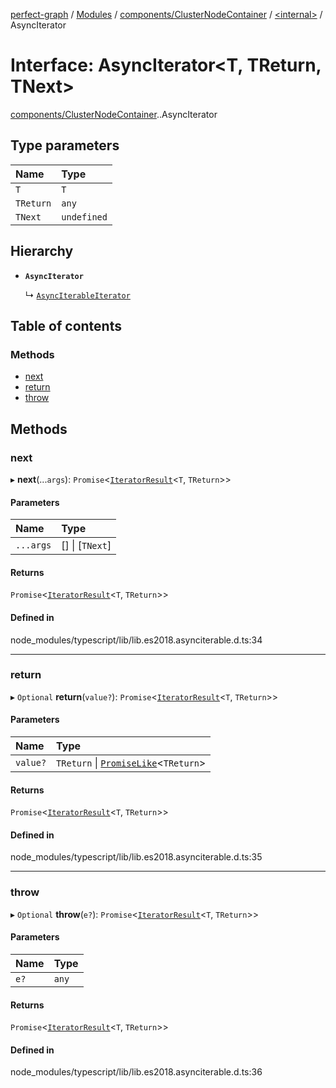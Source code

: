 [perfect-graph](../README.md) / [Modules](../modules.md) / [components/ClusterNodeContainer](../modules/components_ClusterNodeContainer.md) / [<internal\>](../modules/components_ClusterNodeContainer._internal_.md) / AsyncIterator

# Interface: AsyncIterator<T, TReturn, TNext\>

[components/ClusterNodeContainer](../modules/components_ClusterNodeContainer.md).[<internal>](../modules/components_ClusterNodeContainer._internal_.md).AsyncIterator

## Type parameters

| Name | Type |
| :------ | :------ |
| `T` | `T` |
| `TReturn` | `any` |
| `TNext` | `undefined` |

## Hierarchy

- **`AsyncIterator`**

  ↳ [`AsyncIterableIterator`](components_ClusterNodeContainer._internal_.AsyncIterableIterator.md)

## Table of contents

### Methods

- [next](components_ClusterNodeContainer._internal_.AsyncIterator.md#next)
- [return](components_ClusterNodeContainer._internal_.AsyncIterator.md#return)
- [throw](components_ClusterNodeContainer._internal_.AsyncIterator.md#throw)

## Methods

### next

▸ **next**(...`args`): `Promise`<[`IteratorResult`](../modules/components_ClusterNodeContainer._internal_.md#iteratorresult)<`T`, `TReturn`\>\>

#### Parameters

| Name | Type |
| :------ | :------ |
| `...args` | [] \| [`TNext`] |

#### Returns

`Promise`<[`IteratorResult`](../modules/components_ClusterNodeContainer._internal_.md#iteratorresult)<`T`, `TReturn`\>\>

#### Defined in

node_modules/typescript/lib/lib.es2018.asynciterable.d.ts:34

___

### return

▸ `Optional` **return**(`value?`): `Promise`<[`IteratorResult`](../modules/components_ClusterNodeContainer._internal_.md#iteratorresult)<`T`, `TReturn`\>\>

#### Parameters

| Name | Type |
| :------ | :------ |
| `value?` | `TReturn` \| [`PromiseLike`](components_ClusterNodeContainer._internal_.PromiseLike.md)<`TReturn`\> |

#### Returns

`Promise`<[`IteratorResult`](../modules/components_ClusterNodeContainer._internal_.md#iteratorresult)<`T`, `TReturn`\>\>

#### Defined in

node_modules/typescript/lib/lib.es2018.asynciterable.d.ts:35

___

### throw

▸ `Optional` **throw**(`e?`): `Promise`<[`IteratorResult`](../modules/components_ClusterNodeContainer._internal_.md#iteratorresult)<`T`, `TReturn`\>\>

#### Parameters

| Name | Type |
| :------ | :------ |
| `e?` | `any` |

#### Returns

`Promise`<[`IteratorResult`](../modules/components_ClusterNodeContainer._internal_.md#iteratorresult)<`T`, `TReturn`\>\>

#### Defined in

node_modules/typescript/lib/lib.es2018.asynciterable.d.ts:36
